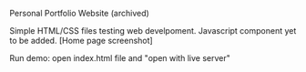 Personal Portfolio Website (archived)

Simple HTML/CSS files testing web develpoment. Javascript component yet to be added.
[Home page screenshot]

Run demo:
open index.html file and "open with live server"
